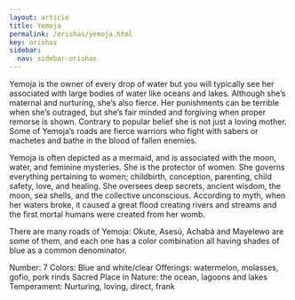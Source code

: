 ```yaml
---
layout: article
title: Yemoja
permalink: /orishas/yemoja.html
key: orishas
sidebar:
  nav: sidebar-orishas
---
```


Yemoja is the owner of every drop of water but you will typically see her associated with large bodies of water  like oceans and lakes.  Although she’s maternal and nurturing, she’s also fierce. Her punishments can be terrible when she’s outraged, but she’s fair minded and forgiving when proper remorse is shown. Contrary to popular belief she is not just a loving mother. Some of Yemoja’s roads are fierce warriors who fight with sabers or machetes and bathe in the blood of fallen enemies.

Yemoja is often depicted as a mermaid, and is associated with the moon, water, and feminine mysteries. She is the protector of women. She governs everything pertaining to women; childbirth, conception, parenting, child safety, love, and healing. She oversees deep secrets, ancient wisdom, the moon, sea shells, and the collective unconscious. According to myth, when her waters broke, it caused a great flood creating rivers and streams and the first mortal humans were created from her womb.

There are many roads of Yemoja: Okute, Asesú, Achabá and Mayelewo are some of them, and each one has a color combination all having shades of blue as a common denominator.


Number: 7
Colors: Blue and white/clear
Offerings: watermelon, molasses, gofio, pork rinds
Sacred Place in Nature: the ocean, lagoons and lakes
Temperament: Nurturing, loving, direct, frank
